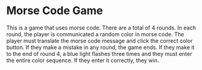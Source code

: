 # Morse Code Game
This is a game that uses morse code. There are a total of 4 rounds. In each round, the player is communicated a random color in morse code. 
The player must translate the morse code message and click the correct color button. If they make a mistake in any round, the game ends. 
If they make it to the end of round 4, a blue light flashes three times and they must enter the entire color sequence. If they enter it correctly, they win. 
